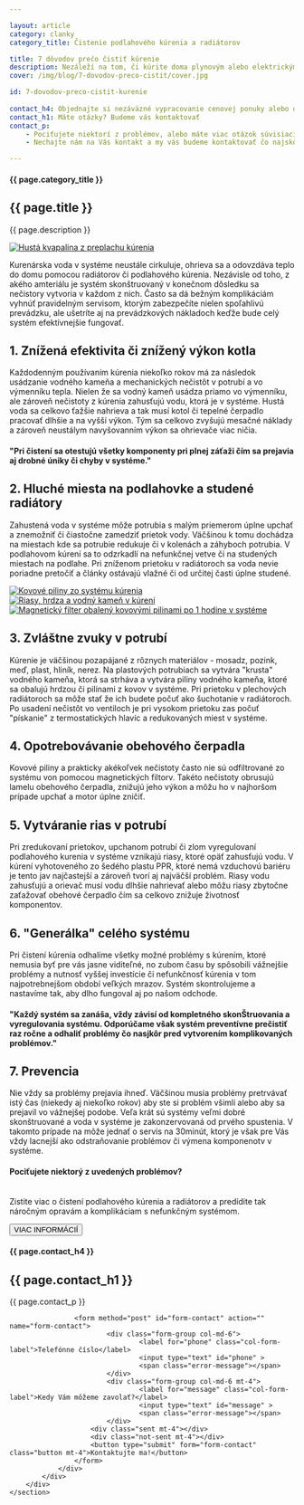 ```yaml
--- 

layout: article
category: clanky  
category_title: Čistenie podlahového kúrenia a radiátorov

title: 7 dôvodov prečo čistiť kúrenie
description: Nezáleží na tom, či kúrite doma plynovým alebo elektrickým kotlom či tepelným čerpadlom. Hlavným záujmom nás všetkých je udržať si doma teplo a to hlavne v zimných dňoch kedy je komfort spolahlivé a efektívneho kúrenia na nezaplatenie. Často sa však stáva, že voda v radiátoroch už nie je taká teplá, či niektoré miestnosti nekúria vôbec... Čo to však spôsobuje? 
cover: /img/blog/7-dovodov-preco-cistit/cover.jpg 

id: 7-dovodov-preco-cistit-kurenie
 
contact_h4: Objednajte si nezáväzné vypracovanie cenovej ponuky alebo obliadku priamo u vás doma
contact_h1: Máte otázky? Budeme vás kontaktovať 
contact_p: 
    - Pociťujete niektorí z problémov, alebo máte viac otázok súvisiacich s článkom? <br> 
    - Nechajte nám na Vás kontakt a my vás budeme kontaktovať čo najskôr ako to bude možné.

---
```

<div id="blog" class="{{ page.id }}">
    <section class="full-width text-center first-header">
        <div class="container">
            <div class="row">
                <h4>{{ page.category_title }}</h4>
                <h1 class="narrow">{{ page.title }}</h1> 
            </div>
            <div class="row">
                <p class="narrow"> 
                    {{ page.description }} 
                </p>
            </div>
        </div> 
    </section>
    <section class="container text-center article-text">
        <div class="row align-center">
            <div class="col-11 col-md-8 width-photo">
                <a href="{{ site.url }}/img/blog/7-dovodov-preco-cistit/cover.jpg" class="fresco" data-fresco-group="shared_options">
                    <img src="{{ site.url }}/img/blog/7-dovodov-preco-cistit/cover.jpg" alt="Hustá kvapalina z preplachu kúrenia" class="img-fluid">
                </a>
            </div>
            <div class="col-11 col-md-8 text-left m-auto">
                <p>
                    Kurenárska voda v systéme neustále cirkuluje, ohrieva sa a odovzdáva teplo do domu pomocou radiátorov či podlahového kúrenia. Nezávisle od toho, z akého amteriálu je systém skonštruovaný v konečnom dôsledku sa nečistory vytvoria v každom z nich. Často sa dá bežným komplikáciám vyhnúť pravidelným servisom, ktorým zabezpečíte nielen spoľahlivú prevádzku, ale ušetríte aj na prevádzkových nákladoch keďže bude celý systém efektívnejšie fungovať. 
                </p>
            </div>
            <div class="col-11 col-md-8 text-left m-auto">
                <h2>
                    1. Znížená efektivita či znížený výkon kotla 
                </h2>
                <p>
                    Každodenným používaním kúrenia niekoľko rokov má za následok usádzanie vodného kameňa a mechanických nečistôt v potrubí a vo výmenníku tepla. Nielen že sa vodný kameň usádza priamo vo výmenníku, ale zároveň nečistoty z kúrenia zahusťujú vodu, ktorá je v systéme. Hustá voda sa celkovo ťažšie nahrieva a tak musí kotol či tepelné čerpadlo pracovať dlhšie a na vyšší výkon. Tým sa celkovo zvyšujú mesačné náklady a zároveň neustálym navyšovanním výkon sa ohrievače viac ničia. 
                </p>
            </div>
            <div class="col-11 col-md-8 text-center quote">
                <h4>
                    "Pri čistení sa otestujú všetky komponenty pri plnej záťaži čím sa prejavia aj drobné úniky či chyby v systéme."
                </h4>
            </div>
            <div class="col-11 col-md-8 text-left m-auto">
                <h2>
                    2. Hluché miesta na podlahovke a studené radiátory 
                </h2>
                <p>
                    Zahustená voda v systéme môže potrubia s malým priemerom úplne upchať a znemožniť či čiastočne zamedziť prietok vody. Väčšinou k tomu dochádza na miestach kde sa potrubie redukuje či v kolenách a záhyboch potrubia. V podlahovom kúrení sa to odzrkadlí na nefunkčnej vetve či na studených miestach na podlahe. Pri zníženom prietoku v radiátoroch sa voda nevie poriadne pretočiť a články ostávajú vlažné či od určitej časti úplne studené.
                </p>
            </div>
            <div class="col-11 col-md-9 text-center images">
                <div class="row justify-content-between">
                    <div class="col-12 col-md-4 image-container">
                        <a href="{{ site.url }}/img/blog/7-dovodov-preco-cistit/1.jpg" class="fresco" data-fresco-group="shared_options">
                            <img src="{{ site.url }}/img/blog/7-dovodov-preco-cistit/1.jpg" alt="Kovové piliny zo systému kúrenia">
                        </a>
                    </div>
                    <div class="col-12 col-md-4 image-container">
                        <a href="{{ site.url }}/img/blog/7-dovodov-preco-cistit/4.jpg" class="fresco" data-fresco-group="shared_options">
                            <img src="{{ site.url }}/img/blog/7-dovodov-preco-cistit/4.jpg" alt="Riasy, hrdza a vodný kameň v kúrení">
                        </a>
                    </div>
                    <div class="col-12 col-md-4 image-container">
                        <a href="{{ site.url }}/img/blog/7-dovodov-preco-cistit/5.jpg" class="fresco" data-fresco-group="shared_options">
                            <img src="{{ site.url }}/img/blog/7-dovodov-preco-cistit/5.jpg" alt="Magnetický filter obalený kovovými pilinami po 1 hodine v systéme">
                        </a>
                    </div>
                </div>
            </div> 
            <div class="col-11 col-md-8 text-left m-auto">
                <h2>
                    3. Zvláštne zvuky v potrubí
                </h2>
                <p>
                    Kúrenie je väčšinou pozapájané z rôznych materiálov - mosadz, pozink, meď, plast, hliník, nerez. Na plastových potrubiach sa vytvára "krusta" vodného kameňa, ktorá sa strháva a vytvára piliny vodného kameňa, ktoré sa obalujú hrdzou či pilinami z kovov v systéme. Pri prietoku v plechových radiátoroch sa môže stať že ich budete počuť ako šuchotanie v radiátoroch. Po usadení nečistôt vo ventiloch je pri vysokom prietoku zas počuť "pískanie" z termostatických hlavíc a redukovaných miest v systéme.
                </p>
            </div>
            <div class="col-11 col-md-8 text-left m-auto">
                <h2>
                    4. Opotrebovávanie obehového čerpadla
                </h2>
                <p>
                    Kovové piliny a prakticky akékoľvek nečistoty často nie sú odfiltrované zo systému von pomocou magnetických filtorv. Takéto nečistoty obrusujú lamelu obehového čerpadla, znižujú jeho výkon a môžu ho v najhoršom prípade upchať a motor úplne zničiť. 
                </p>
            </div>
            <div class="col-11 col-md-8 text-left m-auto">
                <h2>
                    5. Vytváranie rias v potrubí
                </h2>
                <p>
                    Pri zredukovaní prietokov, upchanom potrubí či zlom vyregulovaní podlahového kurenia v systéme vznikajú riasy, ktoré opäť zahusťujú vodu. V kúrení vyhotoveného zo šedého plastu PPR, ktoré nemá vzduchovú bariéru je tento jav najčastejší a zároveň tvorí aj najväčší problém. Riasy vodu zahusťujú a orievač musí vodu dlhšie nahrievať alebo môžu riasy zbytočne zaťažovať obehové čerpadlo čím sa celkovo znižuje životnosť komponentov. 
                </p>
            </div>
            <div class="col-11 col-md-8 text-left m-auto">
                <h2>
                    6. "Generálka" celého systému
                </h2>
                <p>
                    Pri čistení kúrenia odhalíme všetky možné problémy s kúrením, ktoré nemusia byť pre vás jasne viditeľné, no zubom času by spôsobili vážnejšie problémy a nutnosť vyššej investície či nefunkčnosť kúrenia v tom najpotrebnejšom období veľkých mrazov. Systém skontrolujeme a nastavíme tak, aby dlho fungoval aj po našom odchode. 
                </p>
            </div>
            <div class="col-11 col-md-8 text-center quote">
                <h4>
                    "Každý systém sa zanáša, vždy závisí od kompletného skonŠtruovania a vyregulovania systému. Odporúčame však systém preventívne prečistiť raz ročne a odhaliť problémy čo nasjkôr pred vytvorením komplikovaných problémov."
                </h4>
            </div>
            <div class="col-11 col-md-8 text-left m-auto">
                <h2>
                    7. Prevencia
                </h2>
                <p>
                    Nie vždy sa problémy prejavia ihneď. Väčšinou musia problémy pretrvávať istý čas (niekedy aj niekoľko rokov) aby ste si problém všimli alebo aby sa prejavil vo vážnejšej podobe. Veľa krát sú systémy veľmi dobré skonštruované a voda v systéme je zakonzervovaná od prvého spustenia. V takomto prípade na môže jednať o servis na 30minút, ktorý je však pre Vás vždy lacnejší ako odstraňovanie problémov či výmena komponenotv v systéme.
                </p>
            </div>
            <div class="col-11 col-md-8 text-center quote white-panel">
                <h4>
                    Pociťujete niektorý z uvedených problémov? <br> <br>
                </h4>
                <p> 
                     Zistite viac o čistení podlahového kúrenia a radiátorov a predídite tak náročným opravám a komplikáciam s nefunkčným systémom.
                </p>
                <a href="https://www.octopusenergi.sk/sluzby/cistenie-vykurovacich-systemov.html">
                    <button class="c2a blog">
                        VIAC INFORMÁCIÍ
                    </button>
                </a>
            </div>
        </div>
    </section>
    <section id="contact" class="contact text-center margin-100-100 white-panel"> 
        <div class="container">
            <div class="row">
                <div class="col-12">
                    <h4>{{ page.contact_h4 }}</h4>
                    <h1>{{ page.contact_h1 }}</h1>
                </div>
            </div>
            <div class="row justify-content-around">
                <p class="full-width text-center">
                    {{ page.contact_p }} 
                </p>
                <div class="col-12 col-md-9">

                    <form method="post" id="form-contact" action="" name="form-contact">
                            <div class="form-group col-md-6">
                                    <label for="phone" class="col-form-label">Telefónne číslo</label>
                                    <input type="text" id="phone" >
                                    <span class="error-message"></span>
                            </div>
                            <div class="form-group col-md-6 mt-4">
                                    <label for="message" class="col-form-label">Kedy Vám môžeme zavolať?</label>
                                    <input type="text" id="message" >
                                    <span class="error-message"></span>
                            </div>
                        <div class="sent mt-4"></div>
                        <div class="not-sent mt-4"></div>
                        <button type="submit" form="form-contact" class="button mt-4">Kontaktujte ma!</button>
                    </form>
                </div>
            </div>
        </div>
    </section>
</div>